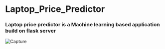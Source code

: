 # Laptop_Price_Predictor
### Laptop price predictor is a Machine learning based application build on flask server
![Capture](https://github.com/virajpvs/Laptop_Price_Predictor/assets/100434374/0694daf3-4615-4036-956b-f82168e432c4)
